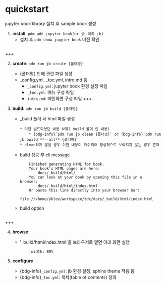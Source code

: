 # quickstart

jupyter book library 설치 후 sample book 생성

1. **install**: `pdm add jupyter-book(or jb 이하 jb)`
    * 설치 후 `pdm show jupyter-book` 버전 확인
    ```{figure} ./img/jb_01.png
    ```  
+++

2. **create**: `pdm run jb create {폴더명}`
    * {폴더명} 안에 관련 파일 생성
    * _config.yml, _toc.yml, intro.md 등
        * `_config.yml`: jupyter book 환경 설정 파일
        * `_toc.yml`: 메뉴 구성 파일
        * `intro.md`: 메인화면 구성 파일
+++

3. **build**: `pdm run jb build {폴더명}`
    * _build 폴더 내 html 파일 생성
        ```{tip}
        * 이전 빌드되었던 내용 삭제(_build 폴더 안 내용)
            * {bdg-info}`pdm run jb clean {폴더명}` or {bdg-info}`pdm run jb build **--all** {폴더명}`
        * clean하지 않을 경우 이전 내용이 캐쉬되어 정상적으로 보여지지 않는 경우 존재
        ```
    * build 성공 후 cli message
        ```none
            Finished generating HTML for book.
            Your book's HTML pages are here:
                docs/_build/html/
            You can look at your book by opening this file in a browser:
                docs/_build/html/index.html
            Or paste this line directly into your browser bar:
                file:///home/yblee/workspace/tdc/docs/_build/html/index.html      
        ```
    * build option
        ```{figure} ./img/jb_build_01.png
        ```
+++

4. **browse**: 
    - '_build/html/index.html'을 브라우저로 열면 아래 화면 실행
        ```{figure} ./img/jb_02.png
            :width: 80%
        ```

5. **configure**
    -  {bdg-info}`_config.yml`: jb 환경 설정, sphinx theme 적용 등
    -  {bdg-info}`_toc.yml`: 목차(table of contents) 정의
